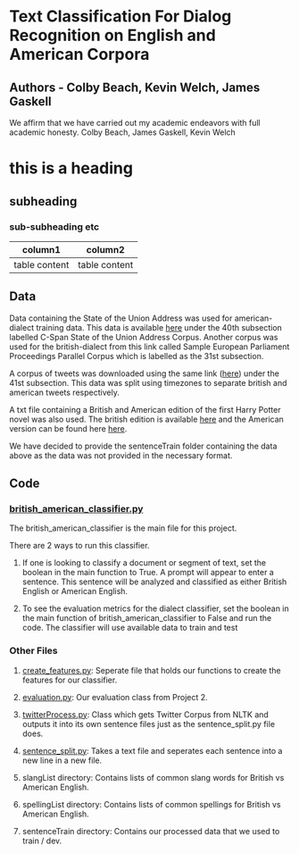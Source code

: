 # Text Classification For Dialog Recognition on English and American Corpora

## Authors - Colby Beach, Kevin Welch, James Gaskell

We affirm that we have carried out my academic endeavors with full
academic honesty. Colby Beach, James Gaskell, Kevin Welch

# this is a heading
## subheading
### sub-subheading etc

|column1|column2|
|----|-----|
|table content| table content|

## Data

Data containing the State of the Union Address was used for american-dialect training data. 
This data is available [here](https://www.nltk.org/nltk_data/) under the 40th subsection labelled
C-Span State of the Union Address Corpus. Another corpus was used for the british-dialect from this 
link called Sample European Parliament Proceedings Parallel Corpus which is labelled as the 31st subsection. 

A corpus of tweets was downloaded using the same link ([here](https://www.nltk.org/nltk_data/)) under the 41st 
subsection. This data was split using timezones to separate british and american tweets respectively. 

A txt file containing a British and American edition of the first Harry Potter novel was also used. The british
edition is available [here](https://www.academia.edu/40801338/Bloomsbury_HP_1_Harry_Potter_and_the_Philosophers_Stone)
and the American version can be found here 
[here](https://www.academia.edu/39183542/J_K_Rowling_HP_1_Harry_Potter_and_the_Sorcerers_Stone). 

We have decided to provide the sentenceTrain folder containing the data above as the data was not provided in 
the necessary format. 

## Code

### [british_american_classifier.py](british_american_classifier.py)

The british_american_classifier is the main file for this project.

There are 2 ways to run this classifier. 

1. If one is looking to classify a document or segment of text, set the boolean in the main function to True. A prompt
will appear to enter a sentence. This sentence will be analyzed and classified as either British English or American 
English. 
   
2. To see the evaluation metrics for the dialect classifier, set the boolean in the main function of 
british_american_classifier to False and run the code. The classifier will use available data to train and test


### Other Files

1. [create_features.py](create_features.py): Seperate file that holds our functions to create the features for our classifier. 

2. [evaluation.py](evaluation.py): Our evaluation class from Project 2.

3. [twitterProcess.py](twitterProcess.py): Class which gets Twitter Corpus from NLTK and outputs it into its own sentence files just as the sentence_split.py file does.

4. [sentence_split.py](sentence_split.py): Takes a text file and seperates each sentence into a new line in a new file. 

5. slangList directory: Contains lists of common slang words for British vs American English.

6. spellingList directory: Contains lists of common spellings for British vs American English.

7. sentenceTrain directory: Contains our processed data that we used to train / dev. 